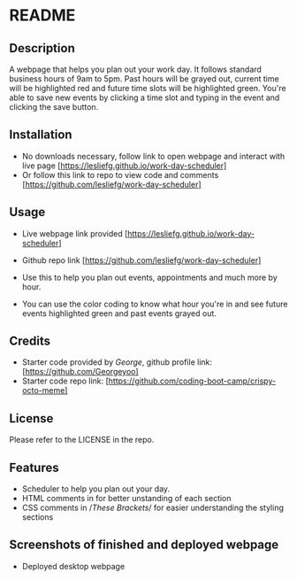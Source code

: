 # README

## Description

A webpage that helps you plan out your work day. It follows standard business hours of 9am to 5pm. Past hours will be grayed out, current time will be highlighted red and future time slots will be highlighted green. You're able to save new events by clicking a time slot and typing in the event and clicking the save button.

## Installation

- No downloads necessary, follow link to open webpage and interact with live page [https://lesliefg.github.io/work-day-scheduler]
- Or follow this link to repo to view code and comments [https://github.com/lesliefg/work-day-scheduler]

## Usage

- Live webpage link provided [https://lesliefg.github.io/work-day-scheduler]
- Github repo link [https://github.com/lesliefg/work-day-scheduler]

- Use this to help you plan out events, appointments and much more by hour. 
- You can use the color coding to know what hour you're in and see future events highlighted green and past events grayed out.

## Credits

- Starter code provided by <i>George</i>, github profile link: [https://github.com/Georgeyoo]
 - Starter code repo link: [https://github.com/coding-boot-camp/crispy-octo-meme]

## License

Please refer to the LICENSE in the repo.

## Features
- Scheduler to help you plan out your day.
- HTML comments in <!--These brackets--> for better unstanding of each section 
- CSS comments in /*These Brackets*/ for easier understanding the styling sections

## Screenshots of finished and deployed webpage
- Deployed desktop webpage 